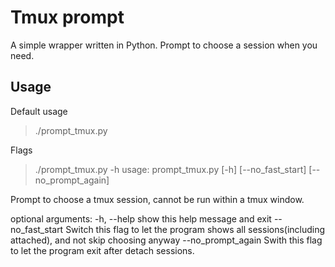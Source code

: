 # Tmux prompt

A simple wrapper written in Python. Prompt to choose a session when you need.

## Usage

Default usage
> ./prompt_tmux.py

Flags
> ./prompt_tmux.py -h
> usage: prompt_tmux.py [-h] [--no_fast_start] [--no_prompt_again]

Prompt to choose a tmux session, cannot be run within a tmux window.

optional arguments:
  -h, --help         show this help message and exit
  --no_fast_start    Switch this flag to let the program shows all
                     sessions(including attached), and not skip choosing
                     anyway
  --no_prompt_again  Swith this flag to let the program exit after detach
                     sessions.
